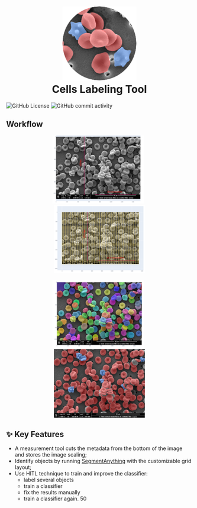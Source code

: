  <h1 align="center">
  <br>
  <img src="docs/img/cells_labeling_tool.png" alt="Logo" width="200">
  <br>
    Cells Labeling Tool
  <br>
</h1>

![GitHub License](https://img.shields.io/github/license/sashuIya/rbc-classifier)
![GitHub commit activity](https://img.shields.io/github/commit-activity/y/sashuIya/rbc-classifier)

## Workflow

<p align="center">
    <img width="49%" src="docs/img/sample_measurement.png" alt="measurement"/>
&nbsp;
    <img width="49%" src="docs/img/sample_grid.png" alt="grid"/>
</p>

<p align="center">
    <img width="49%" src="docs/img/sample_masks.png" alt="masks"/>
&nbsp;
    <img width="49%" src="docs/img/sample_result.png" alt="result"/>
</p>

</details>

## ✨ Key Features

*  A measurement tool cuts the metadata from the bottom of the image and stores the image scaling;
*  Identify objects by running [SegmentAnything](https://github.com/facebookresearch/segment-anything) with the customizable grid layout;
*  Use HITL technique to train and improve the classifier:
    - label several objects
    - train a classifier
    - fix the results manually
    - train a classifier again.
50
